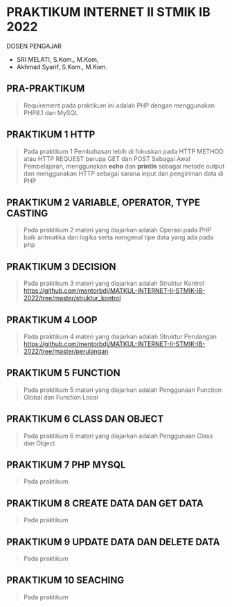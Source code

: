 # PRAKTIKUM INTERNET II STMIK IB 2022
  DOSEN PENGAJAR 
  - SRI MELATI, S.Kom., M.Kom, 
  - Akhmad Syarif, S.Kom., M.Kom.

## PRA-PRAKTIKUM
> Requirement pada praktikum ini adalah PHP dengan menggunakan PHP8.1 dan MySQL

## PRAKTIKUM 1 HTTP
> Pada praktikum 1 Pembahasan lebih di fokuskan pada HTTP METHOD atau HTTP REQUEST berupa GET dan POST Sebagai Awal Pembelajaran, menggunakan **echo** dan **println** sebagai metode output dan menggunakan HTTP sebagai sarana input dan pengiriman data di PHP

## PRAKTIKUM 2 VARIABLE, OPERATOR, TYPE CASTING
> Pada praktikum 2 materi yang diajarkan adalah Operasi pada PHP baik aritmatika dan logika serta mengenal tipe data yang ada pada php

## PRAKTIKUM 3 DECISION 
> Pada praktikum 3 materi yang diajarkan adalah Struktur Kontrol https://github.com/mentorbdj/MATKUL-INTERNET-II-STMIK-IB-2022/tree/master/struktur_kontrol

## PRAKTIKUM 4 LOOP
> Pada praktikum 4 materi yang diajarkan adalah Struktur Perulangan https://github.com/mentorbdj/MATKUL-INTERNET-II-STMIK-IB-2022/tree/master/perulangan

## PRAKTIKUM 5 FUNCTION
> Pada praktikum 5 materi yang diajarkan adalah Penggunaan Function Global dan Function Local

## PRAKTIKUM 6 CLASS DAN OBJECT
> Pada praktikum 6 materi yang diajarkan adalah Penggunaan Class dan Object

## PRAKTIKUM 7 PHP MYSQL
> Pada praktikum

## PRAKTIKUM 8 CREATE DATA DAN GET DATA
> Pada praktikum

## PRAKTIKUM 9 UPDATE DATA DAN DELETE DATA
> Pada praktikum

## PRAKTIKUM 10 SEACHING
> Pada praktikum
